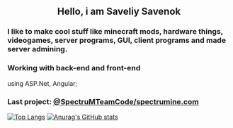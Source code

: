 <div align="center">

  ## Hello, i am Saveliy Savenok
</div>

### I like to make cool stuff like minecraft mods, hardware things, videogames, server programs, GUI, client programs and made server admining.
### Working with back-end and front-end 
using ASP.Net, Angular;

### Last project: [ @SpectruMTeamCode/spectrumine.com](https://github.com/SpectruMTeamCode/api.spectrumine.com)

  [![Top Langs](https://github-readme-stats-git-masterrstaa-rickstaa.vercel.app/api/top-langs/?username=lisoveliy&count_private=true&show_icons=true&theme=transparent&layout=compact&hide=asp.net,shaderlab,hlsl)](https://github.com/anuraghazra/github-readme-stats)
  [![Anurag's GitHub stats](https://github-readme-stats.vercel.app/api?username=lisoveliy)](https://github.com/anuraghazra/github-readme-stats)  
</div>
